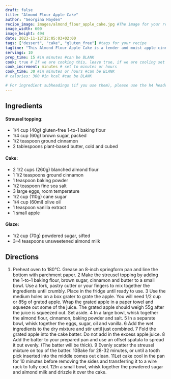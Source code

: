 ```yaml
---
draft: false
title: "Almond Flour Apple Cake"
author: "Georgina Hayden"
recipe_image: images/almond_flour_apple_cake.jpg #The image for your recipe
image_width: 600
image_height: 494
date: 2023-11-12T22:05:03+02:00
tags: ["dessert", "cake", "gluten_free"] #tags for your recipe
tagline: "This Almond Flour Apple Cake is a tender and moist apple cinnamon cake with streusel topping and a powdered sugar glaze. It’s naturally gluten-free and dairy-free and super easy to make!"
servings: 10
prep_time: 15 #in minutes #can be BLANK
cook: true # If we are cooking this, leave true, if we are cooling set to false
cook_increment: minutes # set to minutes or hours
cook_time: 30 #in minutes or hours #can be BLANK
# calories: 300 #in kcal #can be BLANK

# For ingredient subheadings (if you use them), please use the h4 header.  For print view I have those elements targeted
---
```



## Ingredients

#### Streusel topping:
- 1/4 cup (40g) gluten-free 1-to-1 baking flour
- 1/4 cup (60g) brown sugar, packed
- 1/2 teaspoon ground cinnamon
- 2 tablespoons plant-based butter, cold and cubed

#### Cake:
- 2 1/2 cups (260g) blanched almond flour
- 1 1/2 teaspoons ground cinnamon
- 1 teaspoon baking powder
- 1/2 teaspoon fine sea salt
- 3 large eggs, room temperature
- 1/2 cup (110g) cane sugar
- 1/4 cup (60ml) olive oil
- 1 teaspoon vanilla extract
- 1 small apple

#### Glaze:
- 1/2 cup (70g) powdered sugar, sifted
- 3–4 teaspoons unsweetened almond milk

## Directions

1. Preheat oven to 180°C. Grease an 8-inch springform pan and line the bottom with parchment paper.
2 Make the streusel topping by adding the 1-to-1 baking flour, brown sugar, cinnamon and butter to a small bowl. Use a fork, pastry cutter or your fingers to mix together the ingredients until crumbly. Place in the fridge until ready to use.
3 Use the medium holes on a box grater to grate the apple. You will need 1/2 cup or 85g of grated apple. Wrap the grated apple in a paper towel and squeeze out some of the juice. The grated apple should weigh 55g after the juice is squeezed out. Set aside.
4 In a large bowl, whisk together the almond flour, cinnamon, baking powder and salt.
5 In a separate bowl, whisk together the eggs, sugar, oil and vanilla.
6 Add the wet ingredients to the dry mixture and stir until just combined.
7 Fold the grated apple into the cake batter. Do not add in the excess apple juice.
8 Add the batter to your prepared pan and use an offset spatula to spread it out evenly. (The batter will be thick).
9 Evenly scatter the streusel mixture on top of the batter.
10Bake for 28-32 minutes, or until a tooth pick inserted into the middle comes out clean.
11Let cake cool in the pan for 10 minutes before removing the sides and transferring it to a wire rack to fully cool.
12In a small bowl, whisk together the powdered sugar and almond milk and drizzle it over the cake.